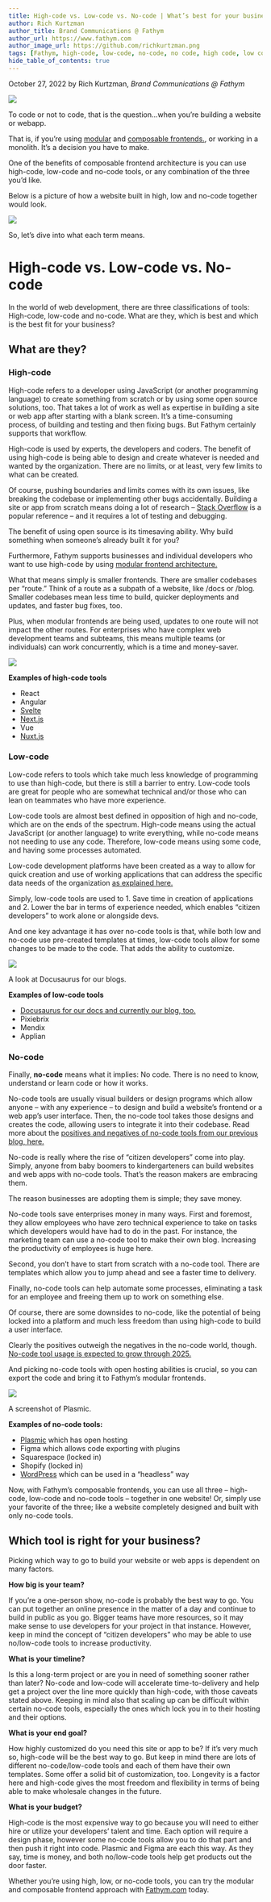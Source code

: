 ```yaml
---
title: High-code vs. Low-code vs. No-code | What’s best for your business? 
author: Rich Kurtzman
author_title: Brand Communications @ Fathym
author_url: https://www.fathym.com
author_image_url: https://github.com/richkurtzman.png
tags: [Fathym, high-code, low-code, no-code, no code, high code, low code, web development, Plasmic, JavaScript, Squarespace, React, Angular, Vue, Next.js]
hide_table_of_contents: true
---
```


October 27, 2022 by Rich Kurtzman, _Brand Communications @ Fathym_

![](https://www.fathym.com/img/highlowno3.jpg) 


To code or not to code, that is the question...when you’re building a website or webapp.  

That is, if you’re using [modular](https://www.fathym.com/blog/articles/2022/august/2022-08-16-modular-frontends-fantastically-functional) and [composable frontends.](https://www.fathym.com/blog/articles/2022/september/2022-09-01-explaining-composable-frontend-architecture-as-simply-as-possible), or working in a monolith. It’s a decision you have to make. 

One of the benefits of composable frontend architecture is you can use high-code, low-code and no-code tools, or any combination of the three you’d like.  

Below is a picture of how a website built in high, low and no-code together would look. 

![](https://www.fathym.com/img/MFERVueAngularReactDocu.png)

So, let’s dive into what each term means. 

# High-code vs. Low-code vs. No-code 

In the world of web development, there are three classifications of tools: High-code, low-code and no-code. What are they, which is best and which is the best fit for your business? 

## What are they? 

### **High-code** 

High-code refers to a developer using JavaScript (or another programming language) to create something from scratch or by using some open source solutions, too. That takes a lot of work as well as expertise in building a site or web app after starting with a blank screen. It’s a time-consuming process, of building and testing and then fixing bugs. But Fathym certainly supports that workflow. 

High-code is used by experts, the developers and coders. The benefit of using high-code is being able to design and create whatever is needed and wanted by the organization. There are no limits, or at least, very few limits to what can be created. 

Of course, pushing boundaries and limits comes with its own issues, like breaking the codebase or implementing other bugs accidentally. Building a site or app from scratch means doing a lot of research – [Stack Overflow](https://www.stackoverflow.com) is a popular reference – and it requires a lot of testing and debugging.  

The benefit of using open source is its timesaving ability. Why build something when someone’s already built it for you?  

Furthermore, Fathym supports businesses and individual developers who want to use high-code by using [modular frontend architecture.](https://www.fathym.com/blog/articles/2022/august/2022-08-16-modular-frontends-fantastically-functional) 

What that means simply is smaller frontends. There are smaller codebases per “route.” Think of a route as a subpath of a website, like /docs or /blog. Smaller codebases mean less time to build, quicker deployments and updates, and faster bug fixes, too.  

Plus, when modular frontends are being used, updates to one route will not impact the other routes. For enterprises who have complex web development teams and subteams, this means multiple teams (or individuals) can work concurrently, which is a time and money-saver.  

![](https:www.fathym.com/img/MFEzoom.jpg) 

**Examples of high-code tools** 

- React 
- Angular 
- [Svelte](https://www.fathym.com/blog/articles/2022/may/2022-05-19-why-react-developer-used-svelte) 
- [Next.js](https://www.fathym.com/blog/articles/2022/september/2022-09-07-positives-and-negatives-of-nextjs) 
- Vue 
- [Nuxt.js](https://www.fathym.com/blog/articles/2022/october/2022-10-17-positives-and-negatives-of-nuxt) 

### **Low-code** 

Low-code refers to tools which take much less knowledge of programming to use than high-code, but there is still a barrier to entry. Low-code tools are great for people who are somewhat technical and/or those who can lean on teammates who have more experience.  

Low-code tools are almost best defined in opposition of high and no-code, which are on the ends of the spectrum. High-code means using the actual JavaScript (or another language) to write everything, while no-code means not needing to use any code. Therefore, low-code means using some code, and having some processes automated.  

Low-code development platforms have been created as a way to allow for quick creation and use of working applications that can address the specific data needs of the organization [as explained here.](https://www.zdnet.com/article/developers-were-on-board-with-low-code-tools/) 

Simply, low-code tools are used to 1. Save time in creation of applications and 2. Lower the bar in terms of experience needed, which enables “citizen developers” to work alone or alongside devs.  

And one key advantage it has over no-code tools is that, while both low and no-code use pre-created templates at times, low-code tools allow for some changes to be made to the code. That adds the ability to customize.  

![](https://www.fathym.com/img/docusaurusvscode.png) 

A look at Docusaurus for our blogs. 

**Examples of low-code tools**  

- [Docusaurus for our docs and currently our blog, too.](https://www.fathym.com/blog/articles/2022/march/2022-03-16-how-i-blog-in-markdown) 
- Pixiebrix  
- Mendix 
- Applian 

### No-code 

Finally, **no-code** means what it implies: No code. There is no need to know, understand or learn code or how it works.  

No-code tools are usually visual builders or design programs which allow anyone – with any experience – to design and build a website’s frontend or a web app’s user interface. Then, the no-code tool takes those designs and creates the code, allowing users to integrate it into their codebase. Read more about the [positives and negatives of no-code tools from our previous blog, here.](https://www.fathym.com/blog/articles/2022/june/2022-06-28-positives-and-negatives-of-no-code-tools)  

No-code is really where the rise of “citizen developers” come into play. Simply, anyone from baby boomers to kindergarteners can build websites and web apps with no-code tools. That’s the reason makers are embracing them. 

The reason businesses are adopting them is simple; they save money.  

No-code tools save enterprises money in many ways. First and foremost, they allow employees who have zero technical experience to take on tasks which developers would have had to do in the past. For instance, the marketing team can use a no-code tool to make their own blog. Increasing the productivity of employees is huge here. 

Second, you don’t have to start from scratch with a no-code tool. There are templates which allow you to jump ahead and see a faster time to delivery.  

Finally, no-code tools can help automate some processes, eliminating a task for an employee and freeing them up to work on something else.  

Of course, there are some downsides to no-code, like the potential of being locked into a platform and much less freedom than using high-code to build a user interface.  

Clearly the positives outweigh the negatives in the no-code world, though. [No-code tool usage is expected to grow through 2025.](https://www.fathym.com/blog/articles/2022/july/2022-07-05-no-code-tools-usage-will-increase) 

And picking no-code tools with open hosting abilities is crucial, so you can export the code and bring it to Fathym’s modular frontends.  

![](https://www.fathym.com/img/plasmicscreenshot.png) 

A screenshot of Plasmic.

**Examples of no-code tools:**

- [Plasmic](https://www.fathym.com/blog/articles/2022/august/2022-08-10-why-we-loved-using-plasmic-for-our-marketing-page) which has open hosting 
- Figma which allows code exporting with plugins 
- Squarespace (locked in) 
- Shopify (locked in) 
- [WordPress](https://www.fathym.com/blog/articles/2022/may/2022-05-13-use-figma-as-headless-wordpress) which can be used in a “headless” way 

Now, with Fathym’s composable frontends, you can use all three – high-code, low-code and no-code tools – together in one website! Or, simply use your favorite of the three; like a website completely designed and built with only no-code tools. 

## Which tool is right for your business? 

Picking which way to go to build your website or web apps is dependent on many factors.  

**How big is your team?**  

If you’re a one-person show, no-code is probably the best way to go. You can put together an online presence in the matter of a day and continue to build in public as you go. Bigger teams have more resources, so it may make sense to use developers for your project in that instance. However, keep in mind the concept of “citizen developers” who may be able to use no/low-code tools to increase productivity.  

**What is your timeline?**  

Is this a long-term project or are you in need of something sooner rather than later? No-code and low-code will accelerate time-to-delivery and help get a project over the line more quickly than high-code, with those caveats stated above. Keeping in mind also that scaling up can be difficult within certain no-code tools, especially the ones which lock you in to their hosting and their options.  

**What is your end goal?**  

How highly customized do you need this site or app to be? If it’s very much so, high-code will be the best way to go. But keep in mind there are lots of different no-code/low-code tools and each of them have their own templates. Some offer a solid bit of customization, too. Longevity is a factor here and high-code gives the most freedom and flexibility in terms of being able to make wholesale changes in the future.  

**What is your budget?** 

High-code is the most expensive way to go because you will need to either hire or utilize your developers’ talent and time. Each option will require a design phase, however some no-code tools allow you to do that part and then push it right into code. Plasmic and Figma are each this way. As they say, time is money, and both no/low-code tools help get products out the door faster.  

Whether you’re using high, low, or no-code tools, you can try the modular and composable frontend approach with [Fathym.com](https://www.fathym.com/dashboard) today. 